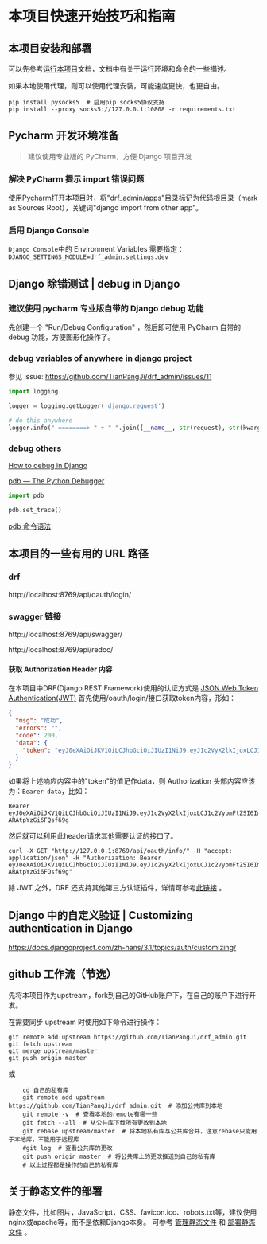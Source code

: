 # 本项目快速开始技巧和指南

## 本项目安装和部署

可以先参考[运行本项目](run_drf.md)文档，文档中有关于运行环境和命令的一些描述。

如果本地使用代理，则可以使用代理安装，可能速度更快，也更自由。

```shell
pip install pysocks5  # 启用pip socks5协议支持
pip install --proxy socks5://127.0.0.1:10808 -r requirements.txt
```

## Pycharm 开发环境准备

> 建议使用专业版的 PyCharm，方便 Django 项目开发

### 解决 PyCharm 提示 import 错误问题

使用Pycharm打开本项目时，将"drf_admin/apps"目录标记为代码根目录（mark as Sources Root），关键词"django import from other app”。

### 启用 Django Console

`Django Console`中的 Environment Variables 需要指定：`DJANGO_SETTINGS_MODULE=drf_admin.settings.dev`

## Django 除错测试 | debug in Django

### 建议使用 pycharm 专业版自带的 Django debug 功能

先创建一个 "Run/Debug Configuration" ，然后即可使用 PyCharm 自带的 debug 功能，方便图形化操作了。

### debug variables of anywhere in django project

参见 issue: https://github.com/TianPangJi/drf_admin/issues/11

```python
import logging

logger = logging.getLogger('django.request')

# do this anywhere
logger.info(" ========> " + " ".join([__name__, str(request), str(kwargs)]))
```

### debug others

[How to debug in Django](https://stackoverflow.com/questions/1118183/how-to-debug-in-django-the-good-way)

[pdb — The Python Debugger](https://docs.python.org/3/library/pdb.html)

```python
import pdb

pdb.set_trace()
```

[pdb 命令语法](https://docs.python.org/3/library/pdb.html#debugger-commands)

## 本项目的一些有用的 URL 路径

### drf

http://localhost:8769/api/oauth/login/

### swagger 链接

http://localhost:8769/api/swagger/

http://localhost:8769/api/redoc/

#### 获取 Authorization Header 内容

在本项目中DRF(Django REST Framework)使用的认证方式是 [JSON Web Token Authentication(JWT)](https://django-rest-framework-simplejwt.readthedocs.io/en/latest/getting_started.html#usage)
首先使用/oauth/login/接口获取token内容，形如：
```json
{
  "msg": "成功",
  "errors": "",
  "code": 200,
  "data": {
    "token": "eyJ0eXAiOiJKV1QiLCJhbGciOiJIUzI1NiJ9.eyJ1c2VyX2lkIjoxLCJ1c2VybmFtZSI6ImFkbWluIiwiZXhwIjoxNjE0MDY5NzkxLCJlbWFpbCI6InViZXJ1cmV5X3Vwc0AxNjMuY29tIiwib3JpZ19pYXQiOjE2MTM5ODMzOTF9.r1q4xhItyocOHvzXmd2aQQf6P-ARAtpYzGi6FQsf69g"
  }
}
```
如果将上述响应内容中的"token"的值记作data，则 Authorization 头部内容应该为：`Bearer data`，比如：
```text
Bearer eyJ0eXAiOiJKV1QiLCJhbGciOiJIUzI1NiJ9.eyJ1c2VyX2lkIjoxLCJ1c2VybmFtZSI6ImFkbWluIiwiZXhwIjoxNjE0MDY5NzkxLCJlbWFpbCI6InViZXJ1cmV5X3Vwc0AxNjMuY29tIiwib3JpZ19pYXQiOjE2MTM5ODMzOTF9.r1q4xhItyocOHvzXmd2aQQf6P-ARAtpYzGi6FQsf69g
```
然后就可以利用此header请求其他需要认证的接口了。
```shell
curl -X GET "http://127.0.0.1:8769/api/oauth/info/" -H "accept: application/json" -H "Authorization: Bearer eyJ0eXAiOiJKV1QiLCJhbGciOiJIUzI1NiJ9.eyJ1c2VyX2lkIjoxLCJ1c2VybmFtZSI6ImFkbWluIiwiZXhwIjoxNjE0MDY5NzkxLCJlbWFpbCI6InViZXJ1cmV5X3Vwc0AxNjMuY29tIiwib3JpZ19pYXQiOjE2MTM5ODMzOTF9.r1q4xhItyocOHvzXmd2aQQf6P-ARAtpYzGi6FQsf69g"
```

除 JWT 之外，DRF 还支持其他第三方认证插件，详情可参考[此链接](https://www.django-rest-framework.org/api-guide/authentication/) 。


## Django 中的自定义验证 | Customizing authentication in Django

https://docs.djangoproject.com/zh-hans/3.1/topics/auth/customizing/

## github 工作流（节选）

先将本项目作为upstream，fork到自己的GitHub账户下，在自己的账户下进行开发。

在需要同步 upstream 时使用如下命令进行操作：

```shell
git remote add upstream https://github.com/TianPangJi/drf_admin.git
git fetch upstream
git merge upstream/master
git push origin master
```

或

```shell
    cd 自己的私有库
    git remote add upstream https://github.com/TianPangJi/drf_admin.git  # 添加公共库到本地
    git remote -v  # 查看本地的remote有哪一些
    git fetch --all  # 从公共库下载所有更改到本地
    git rebase upstream/master  # 将本地私有库与公共库合并，注意rebase只能用于本地库，不能用于远程库
    #git log  # 查看公共库的更改
    git push origin master  # 将公共库上的更改推送到自己的私有库
    # 以上过程都是操作的自己的私有库
```

## 关于静态文件的部署

静态文件，比如图片，JavaScript，CSS、favicon.ico、robots.txt等，建议使用nginx或apache等，而不是依赖Django本身。
可参考 [管理静态文件](https://docs.djangoproject.com/zh-hans/3.1/howto/static-files/) 和 [部署静态文件](https://docs.djangoproject.com/zh-hans/3.1/howto/static-files/deployment/) 。
